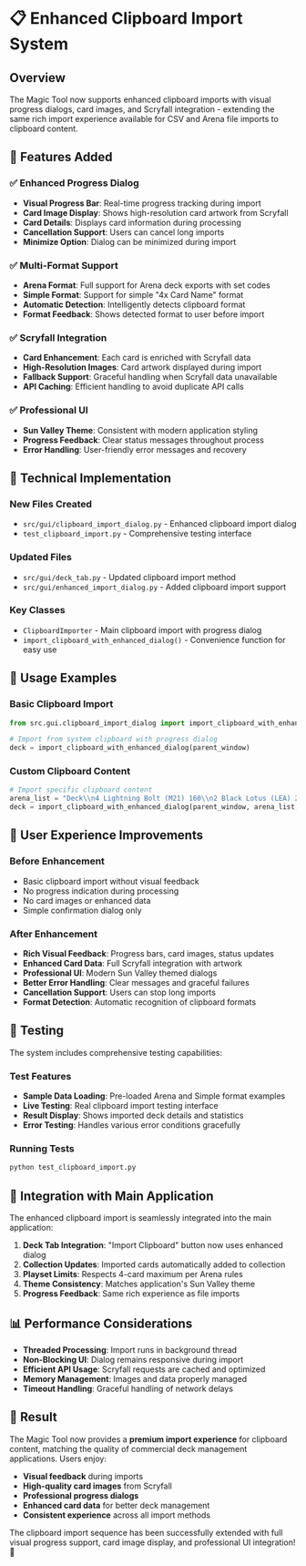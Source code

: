 # 📋 Enhanced Clipboard Import System

## Overview
The Magic Tool now supports enhanced clipboard imports with visual progress dialogs, card images, and Scryfall integration - extending the same rich import experience available for CSV and Arena file imports to clipboard content.

## 🚀 Features Added

### ✅ Enhanced Progress Dialog
- **Visual Progress Bar**: Real-time progress tracking during import
- **Card Image Display**: Shows high-resolution card artwork from Scryfall
- **Card Details**: Displays card information during processing
- **Cancellation Support**: Users can cancel long imports
- **Minimize Option**: Dialog can be minimized during import

### ✅ Multi-Format Support
- **Arena Format**: Full support for Arena deck exports with set codes
- **Simple Format**: Support for simple "4x Card Name" format
- **Automatic Detection**: Intelligently detects clipboard format
- **Format Feedback**: Shows detected format to user before import

### ✅ Scryfall Integration
- **Card Enhancement**: Each card is enriched with Scryfall data
- **High-Resolution Images**: Card artwork displayed during import  
- **Fallback Support**: Graceful handling when Scryfall data unavailable
- **API Caching**: Efficient handling to avoid duplicate API calls

### ✅ Professional UI
- **Sun Valley Theme**: Consistent with modern application styling
- **Progress Feedback**: Clear status messages throughout process
- **Error Handling**: User-friendly error messages and recovery

## 🔧 Technical Implementation

### New Files Created
- `src/gui/clipboard_import_dialog.py` - Enhanced clipboard import dialog
- `test_clipboard_import.py` - Comprehensive testing interface

### Updated Files
- `src/gui/deck_tab.py` - Updated clipboard import method
- `src/gui/enhanced_import_dialog.py` - Added clipboard import support

### Key Classes
- `ClipboardImporter` - Main clipboard import with progress dialog
- `import_clipboard_with_enhanced_dialog()` - Convenience function for easy use

## 📝 Usage Examples

### Basic Clipboard Import
```python
from src.gui.clipboard_import_dialog import import_clipboard_with_enhanced_dialog

# Import from system clipboard with progress dialog
deck = import_clipboard_with_enhanced_dialog(parent_window)
```

### Custom Clipboard Content
```python
# Import specific clipboard content
arena_list = "Deck\\n4 Lightning Bolt (M21) 160\\n2 Black Lotus (LEA) 232"
deck = import_clipboard_with_enhanced_dialog(parent_window, arena_list, "My Deck")
```

## 🎯 User Experience Improvements

### Before Enhancement
- Basic clipboard import without visual feedback
- No progress indication during processing
- No card images or enhanced data
- Simple confirmation dialog only

### After Enhancement
- **Rich Visual Feedback**: Progress bars, card images, status updates
- **Enhanced Card Data**: Full Scryfall integration with artwork
- **Professional UI**: Modern Sun Valley themed dialogs
- **Better Error Handling**: Clear messages and graceful failures
- **Cancellation Support**: Users can stop long imports
- **Format Detection**: Automatic recognition of clipboard formats

## 🧪 Testing

The system includes comprehensive testing capabilities:

### Test Features
- **Sample Data Loading**: Pre-loaded Arena and Simple format examples
- **Live Testing**: Real clipboard import testing interface
- **Result Display**: Shows imported deck details and statistics
- **Error Testing**: Handles various error conditions gracefully

### Running Tests
```bash
python test_clipboard_import.py
```

## 🔄 Integration with Main Application

The enhanced clipboard import is seamlessly integrated into the main application:

1. **Deck Tab Integration**: "Import Clipboard" button now uses enhanced dialog
2. **Collection Updates**: Imported cards automatically added to collection
3. **Playset Limits**: Respects 4-card maximum per Arena rules
4. **Theme Consistency**: Matches application's Sun Valley theme
5. **Progress Feedback**: Same rich experience as file imports

## 📊 Performance Considerations

- **Threaded Processing**: Import runs in background thread
- **Non-Blocking UI**: Dialog remains responsive during import
- **Efficient API Usage**: Scryfall requests are cached and optimized
- **Memory Management**: Images and data properly managed
- **Timeout Handling**: Graceful handling of network delays

## 🎉 Result

The Magic Tool now provides a **premium import experience** for clipboard content, matching the quality of commercial deck management applications. Users enjoy:

- **Visual feedback** during imports
- **High-quality card images** from Scryfall
- **Professional progress dialogs**
- **Enhanced card data** for better deck management
- **Consistent experience** across all import methods

The clipboard import sequence has been successfully extended with full visual progress support, card image display, and professional UI integration! 🚀

